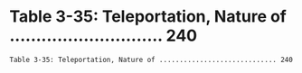 # Table 3-35: Teleportation, Nature of ............................. 240

```
Table 3-35: Teleportation, Nature of ............................. 240

```
